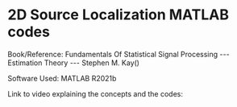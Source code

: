 # 2D Source Localization MATLAB codes

Book/Reference: Fundamentals Of Statistical Signal Processing --- Estimation Theory --- Stephen M. Kay() 

Software Used: MATLAB R2021b 

Link to video explaining the concepts and the codes:  

